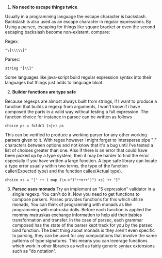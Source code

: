 1. <strong>No need to escape things twice</strong>.

Usually in a programming language the escape character is backslash. Backslash is also used as an escape character in regular expressions. By Using a parsec, escaping for things like square bracket or even the second escaping backslash become non-existent. compare:

Regex:
```
"\[\\\\\["
```

Parsec:
```
string "[\\]"
```

Some languages like java-script build regular expression syntax into their languages but things just adds to language bloat.

2. <strong>Builder functions are type safe</strong>

Because regexps are almost always built from strings, if I want to produce a function that builds a regexp from arguments, I won't know if i have composed the parts in a valid way without testing a full expression. The function choice for instance in parsec can be written as follows

```
choice ps = foldr1 (<|>) ps
```

This can be verified to produce a working parser for any other working parsers given to it. With regex however I might forget to intersperse pipe "|" characters between options and not know that it's a bug until I've tested a list of choices greater than one. Also if there is an error that could have been picked up by a type system, then it may be harder to find the error especially if you have written a large function. A type safe library can locate a type error usually within two terms, the type of the function caller(Expected type) and the function callee(Actual type).

```
choice xs = "[" ++ ( map (\x->"("++x++")") xs) ++ "]"
```

3. <strong>Parsec uses monads</strong>
Try an implement an "S expression" validator in a single regexp. You can't do it. Now you need to get functions to compose parsers. Parsec provides functions for this which utilize monads, You can think of programming with monads as like programming with matruska dolls. Before each function is applied the mommy matruskas exchange information to help aid their babies transformation and transfer. In the case of parsec, each grammar composed has the state of the parser kept track for you by the parsec bind function. The best thing about monads is they aren't even specific to parsing, they can be used for any computations that involve the same patterns of type signatures. This means you can leverage functions which work in other libraries as well as fairly generic syntax extensions such as "do notation".
